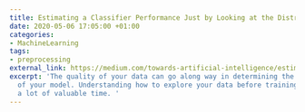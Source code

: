 ```yaml
---
title: Estimating a Classifier Performance Just by Looking at the Distributions
date: 2020-05-06 17:05:00 +01:00
categories:
- MachineLearning
tags:
- preprocessing
external_link: https://medium.com/towards-artificial-intelligence/estimating-a-classifier-performance-just-by-looking-at-the-distributions-385d99cb2e13
excerpt: 'The quality of your data can go along way in determining the performance
  of your model. Understanding how to explore your data before training can save you
  a lot of valuable time. '
---
```


